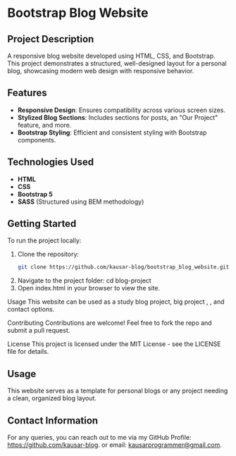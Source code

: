 # Bootstrap Blog Website

## Project Description

A responsive blog website developed using HTML, CSS, and Bootstrap. This project demonstrates a structured, well-designed layout for a personal blog, showcasing modern web design with responsive behavior.

## Features

- **Responsive Design**: Ensures compatibility across various screen sizes.
- **Stylized Blog Sections**: Includes sections for posts, an "Our Project" feature, and more.
- **Bootstrap Styling**: Efficient and consistent styling with Bootstrap components.

## Technologies Used

- **HTML**
- **CSS**
- **Bootstrap 5**
- **SASS** (Structured using BEM methodology)

## Getting Started

To run the project locally:

1. Clone the repository:
   ```bash
   git clone https://github.com/kausar-blog/bootstrap_blog_website.git
   ```
2. Navigate to the project folder: cd blog-project
3. Open index.html in your browser to view the site.

Usage This website can be used as a study blog project, big project , , and contact options.

Contributing Contributions are welcome! Feel free to fork the repo and submit a pull request.

License This project is licensed under the MIT License - see the LICENSE file for details.

## Usage

This website serves as a template for personal blogs or any project needing a clean, organized blog layout.

## Contact Information

For any queries, you can reach out to me via my GitHub Profile: https://github.com/kausar-blog. or email: kausarprogrammer@gmail.com.
